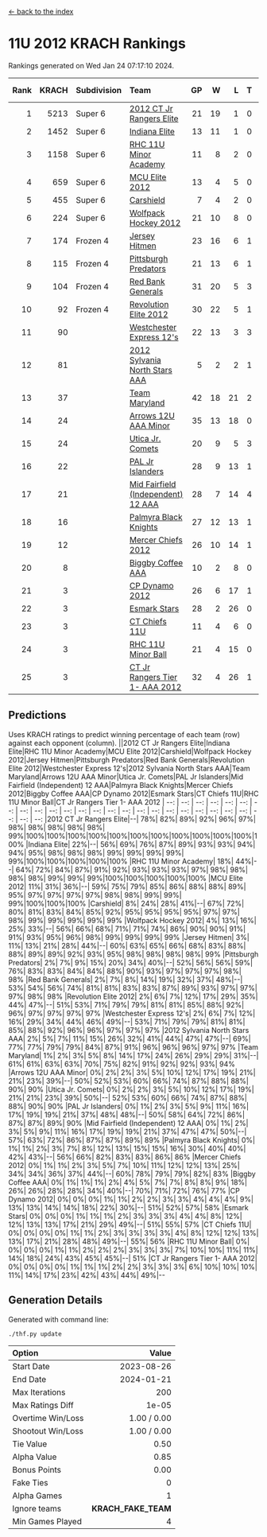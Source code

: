 [<- back to the index](readme.md)
# 11U 2012 KRACH Rankings
Rankings generated on Wed Jan 24 07:17:10 2024.

Rank|KRACH|Subdivision|Team|GP|W|L|T|OTW|OTL|SoS|Exp Wins|Win Diff
---:|---:|:---|:---|---:|---:|---:|---:|---:|---:|---:|---:|---:
1|5213|Super 6|[2012 CT Jr Rangers Elite](https://gamesheetstats.com/seasons/3664/teams/140909/schedule)|21|19|1|0|1|0|311|20.8|-0.0
2|1452|Super 6|[Indiana Elite](https://gamesheetstats.com/seasons/3664/teams/144355/schedule)|13|11|1|0|1|0|152|12.8|-0.0
3|1158|Super 6|[RHC 11U Minor Academy](https://gamesheetstats.com/seasons/3664/teams/140913/schedule)|11|8|2|0|0|1|1069|8.8|-0.0
4|659|Super 6|[MCU Elite 2012](https://gamesheetstats.com/seasons/3664/teams/140908/schedule)|13|4|5|0|2|2|2117|6.8|-0.0
5|455|Super 6|[Carshield](https://gamesheetstats.com/seasons/3664/teams/160344/schedule)|7|4|2|0|0|1|732|4.8|-0.0
6|224|Super 6|[Wolfpack Hockey 2012](https://gamesheetstats.com/seasons/3664/teams/140914/schedule)|21|10|8|0|1|2|832|11.8|-0.0
7|174|Frozen 4|[Jersey Hitmen](https://gamesheetstats.com/seasons/3664/teams/140915/schedule)|23|16|6|1|0|0|562|17.4|0.0
8|115|Frozen 4|[Pittsburgh Predators](https://gamesheetstats.com/seasons/3664/teams/140925/schedule)|21|13|6|1|0|1|531|14.4|0.0
9|104|Frozen 4|[Red Bank Generals](https://gamesheetstats.com/seasons/3664/teams/140916/schedule)|31|20|5|3|3|0|38|25.4|0.0
10|92|Frozen 4|[Revolution Elite 2012](https://gamesheetstats.com/seasons/3664/teams/140924/schedule)|30|22|5|1|1|1|34|24.4|0.0
11|90||[Westchester Express 12's](https://gamesheetstats.com/seasons/3664/teams/140919/schedule)|22|13|3|3|2|1|42|17.4|0.0
12|81||[2012 Sylvania North Stars AAA](https://gamesheetstats.com/seasons/3664/teams/162461/schedule)|5|2|2|1|0|0|498|3.3|-0.0
13|37||[Team Maryland](https://gamesheetstats.com/seasons/3664/teams/140928/schedule)|42|18|21|2|1|0|634|20.9|0.0
14|24||[Arrows 12U AAA Minor](https://gamesheetstats.com/seasons/3664/teams/140920/schedule)|35|13|18|0|4|0|54|17.9|0.0
15|24||[Utica Jr. Comets](https://gamesheetstats.com/seasons/3664/teams/140923/schedule)|20|9|5|3|2|1|27|13.4|0.0
16|22||[PAL Jr Islanders](https://gamesheetstats.com/seasons/3664/teams/140921/schedule)|28|9|13|1|1|4|415|11.4|0.0
17|21||[Mid Fairfield (Independent) 12 AAA](https://gamesheetstats.com/seasons/3664/teams/140910/schedule)|28|7|14|4|1|2|74|10.9|0.0
18|16||[Palmyra Black Knights](https://gamesheetstats.com/seasons/3664/teams/140927/schedule)|27|12|13|1|0|1|39|13.4|0.0
19|12||[Mercer Chiefs 2012](https://gamesheetstats.com/seasons/3664/teams/140918/schedule)|26|10|14|1|0|1|36|11.4|0.0
20|8||[Biggby Coffee AAA](https://gamesheetstats.com/seasons/3664/teams/144354/schedule)|10|2|8|0|0|0|456|2.9|0.0
21|3||[CP Dynamo 2012](https://gamesheetstats.com/seasons/3664/teams/140922/schedule)|26|6|17|1|1|1|35|8.4|0.0
22|3||[Esmark Stars](https://gamesheetstats.com/seasons/3664/teams/140926/schedule)|28|2|26|0|0|0|568|2.9|0.0
23|3||[CT Chiefs 11U](https://gamesheetstats.com/seasons/3664/teams/140912/schedule)|11|4|6|0|0|1|9|4.9|0.0
24|3||[RHC 11U Minor Ball](https://gamesheetstats.com/seasons/3664/teams/140917/schedule)|21|4|15|0|0|2|31|4.9|0.0
25|3||[CT Jr Rangers Tier 1- AAA 2012](https://gamesheetstats.com/seasons/3664/teams/140911/schedule)|32|4|26|1|1|0|43|6.4|0.0

## Predictions
Uses KRACH ratings to predict winning percentage of each team (row) against each opponent (column).
||2012 CT Jr Rangers Elite|Indiana Elite|RHC 11U Minor Academy|MCU Elite 2012|Carshield|Wolfpack Hockey 2012|Jersey Hitmen|Pittsburgh Predators|Red Bank Generals|Revolution Elite 2012|Westchester Express 12's|2012 Sylvania North Stars AAA|Team Maryland|Arrows 12U AAA Minor|Utica Jr. Comets|PAL Jr Islanders|Mid Fairfield (Independent) 12 AAA|Palmyra Black Knights|Mercer Chiefs 2012|Biggby Coffee AAA|CP Dynamo 2012|Esmark Stars|CT Chiefs 11U|RHC 11U Minor Ball|CT Jr Rangers Tier 1- AAA 2012
| --: | --: | --: | --: | --: | --: | --: | --: | --: | --: | --: | --: | --: | --: | --: | --: | --: | --: | --: | --: | --: | --: | --: | --: | --: | --: 
|2012 CT Jr Rangers Elite|--| 78%| 82%| 89%| 92%| 96%| 97%| 98%| 98%| 98%| 98%| 98%| 99%|100%|100%|100%|100%|100%|100%|100%|100%|100%|100%|100%|100%
|Indiana Elite| 22%|--| 56%| 69%| 76%| 87%| 89%| 93%| 93%| 94%| 94%| 95%| 98%| 98%| 98%| 99%| 99%| 99%| 99%| 99%|100%|100%|100%|100%|100%
|RHC 11U Minor Academy| 18%| 44%|--| 64%| 72%| 84%| 87%| 91%| 92%| 93%| 93%| 93%| 97%| 98%| 98%| 98%| 98%| 99%| 99%| 99%|100%|100%|100%|100%|100%
|MCU Elite 2012| 11%| 31%| 36%|--| 59%| 75%| 79%| 85%| 86%| 88%| 88%| 89%| 95%| 97%| 97%| 97%| 97%| 98%| 98%| 99%| 99%| 99%|100%|100%|100%
|Carshield|  8%| 24%| 28%| 41%|--| 67%| 72%| 80%| 81%| 83%| 84%| 85%| 92%| 95%| 95%| 95%| 95%| 97%| 97%| 98%| 99%| 99%| 99%| 99%| 99%
|Wolfpack Hockey 2012|  4%| 13%| 16%| 25%| 33%|--| 56%| 66%| 68%| 71%| 71%| 74%| 86%| 90%| 90%| 91%| 91%| 93%| 95%| 96%| 98%| 99%| 99%| 99%| 99%
|Jersey Hitmen|  3%| 11%| 13%| 21%| 28%| 44%|--| 60%| 63%| 65%| 66%| 68%| 83%| 88%| 88%| 89%| 89%| 92%| 93%| 95%| 98%| 98%| 98%| 98%| 99%
|Pittsburgh Predators|  2%|  7%|  9%| 15%| 20%| 34%| 40%|--| 52%| 56%| 56%| 59%| 76%| 83%| 83%| 84%| 84%| 88%| 90%| 93%| 97%| 97%| 97%| 98%| 98%
|Red Bank Generals|  2%|  7%|  8%| 14%| 19%| 32%| 37%| 48%|--| 53%| 54%| 56%| 74%| 81%| 81%| 83%| 83%| 87%| 89%| 93%| 97%| 97%| 97%| 98%| 98%
|Revolution Elite 2012|  2%|  6%|  7%| 12%| 17%| 29%| 35%| 44%| 47%|--| 51%| 53%| 71%| 79%| 79%| 81%| 81%| 85%| 88%| 92%| 96%| 97%| 97%| 97%| 97%
|Westchester Express 12's|  2%|  6%|  7%| 12%| 16%| 29%| 34%| 44%| 46%| 49%|--| 53%| 71%| 79%| 79%| 81%| 81%| 85%| 88%| 92%| 96%| 96%| 97%| 97%| 97%
|2012 Sylvania North Stars AAA|  2%|  5%|  7%| 11%| 15%| 26%| 32%| 41%| 44%| 47%| 47%|--| 69%| 77%| 77%| 79%| 79%| 84%| 87%| 91%| 96%| 96%| 96%| 97%| 97%
|Team Maryland|  1%|  2%|  3%|  5%|  8%| 14%| 17%| 24%| 26%| 29%| 29%| 31%|--| 61%| 61%| 63%| 63%| 70%| 75%| 82%| 91%| 92%| 92%| 93%| 94%
|Arrows 12U AAA Minor|  0%|  2%|  2%|  3%|  5%| 10%| 12%| 17%| 19%| 21%| 21%| 23%| 39%|--| 50%| 52%| 53%| 60%| 66%| 74%| 87%| 88%| 88%| 90%| 90%
|Utica Jr. Comets|  0%|  2%|  2%|  3%|  5%| 10%| 12%| 17%| 19%| 21%| 21%| 23%| 39%| 50%|--| 52%| 53%| 60%| 66%| 74%| 87%| 88%| 88%| 90%| 90%
|PAL Jr Islanders|  0%|  1%|  2%|  3%|  5%|  9%| 11%| 16%| 17%| 19%| 19%| 21%| 37%| 48%| 48%|--| 50%| 58%| 64%| 72%| 86%| 87%| 87%| 89%| 90%
|Mid Fairfield (Independent) 12 AAA|  0%|  1%|  2%|  3%|  5%|  9%| 11%| 16%| 17%| 19%| 19%| 21%| 37%| 47%| 47%| 50%|--| 57%| 63%| 72%| 86%| 87%| 87%| 89%| 89%
|Palmyra Black Knights|  0%|  1%|  1%|  2%|  3%|  7%|  8%| 12%| 13%| 15%| 15%| 16%| 30%| 40%| 40%| 42%| 43%|--| 56%| 66%| 82%| 83%| 83%| 86%| 86%
|Mercer Chiefs 2012|  0%|  1%|  1%|  2%|  3%|  5%|  7%| 10%| 11%| 12%| 12%| 13%| 25%| 34%| 34%| 36%| 37%| 44%|--| 60%| 78%| 79%| 79%| 82%| 83%
|Biggby Coffee AAA|  0%|  1%|  1%|  1%|  2%|  4%|  5%|  7%|  7%|  8%|  8%|  9%| 18%| 26%| 26%| 28%| 28%| 34%| 40%|--| 70%| 71%| 72%| 76%| 77%
|CP Dynamo 2012|  0%|  0%|  0%|  1%|  1%|  2%|  2%|  3%|  3%|  4%|  4%|  4%|  9%| 13%| 13%| 14%| 14%| 18%| 22%| 30%|--| 51%| 52%| 57%| 58%
|Esmark Stars|  0%|  0%|  0%|  1%|  1%|  1%|  2%|  3%|  3%|  3%|  4%|  4%|  8%| 12%| 12%| 13%| 13%| 17%| 21%| 29%| 49%|--| 51%| 55%| 57%
|CT Chiefs 11U|  0%|  0%|  0%|  0%|  1%|  1%|  2%|  3%|  3%|  3%|  3%|  4%|  8%| 12%| 12%| 13%| 13%| 17%| 21%| 28%| 48%| 49%|--| 55%| 56%
|RHC 11U Minor Ball|  0%|  0%|  0%|  0%|  1%|  1%|  2%|  2%|  2%|  3%|  3%|  3%|  7%| 10%| 10%| 11%| 11%| 14%| 18%| 24%| 43%| 45%| 45%|--| 51%
|CT Jr Rangers Tier 1- AAA 2012|  0%|  0%|  0%|  0%|  1%|  1%|  1%|  2%|  2%|  3%|  3%|  3%|  6%| 10%| 10%| 10%| 11%| 14%| 17%| 23%| 42%| 43%| 44%| 49%|--

## Generation Details

Generated with command line:
```
./thf.py update
```

| Option | Value |
| :----- | ----: |
| Start Date | 2023-08-26 |
| End Date | 2024-01-21 |
| Max Iterations | 200 |
| Max Ratings Diff | 1e-05 |
| Overtime Win/Loss | 1.00 / 0.00 |
| Shootout Win/Loss | 1.00 / 0.00 |
| Tie Value | 0.50 |
| Alpha Value | 0.85 |
| Bonus Points | 0.00 |
| Fake Ties | 0 |
| Alpha Games | 1 |
| Ignore teams | __KRACH_FAKE_TEAM__ |
| Min Games Played | 4 |

